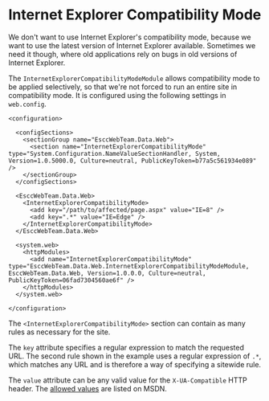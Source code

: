 Internet Explorer Compatibility Mode
====================================

We don't want to use Internet Explorer's compatibility mode, because we want to use the latest version of Internet Explorer available. Sometimes we need it though, where old applications rely on bugs in old versions of Internet Explorer. 

The `InternetExplorerCompatibilityModeModule` allows compatibility mode to be applied selectively, so that we're not forced to run an entire site in compatibility mode. It is configured using the following settings in `web.config`.

	<configuration>

	  <configSections>
	    <sectionGroup name="EsccWebTeam.Data.Web">
	      <section name="InternetExplorerCompatibilityMode" type="System.Configuration.NameValueSectionHandler, System, Version=1.0.5000.0, Culture=neutral, PublicKeyToken=b77a5c561934e089" />
	    </sectionGroup>
	  </configSections>

	  <EsccWebTeam.Data.Web>
	    <InternetExplorerCompatibilityMode>
	      <add key="/path/to/affected/page.aspx" value="IE=8" />
	      <add key=".*" value="IE=Edge" />
	    </InternetExplorerCompatibilityMode>
	  </EsccWebTeam.Data.Web>

	  <system.web>
	    <httpModules>
	      <add name="InternetExplorerCompatibilityMode" type="EsccWebTeam.Data.Web.InternetExplorerCompatibilityModeModule, EsccWebTeam.Data.Web, Version=1.0.0.0, Culture=neutral, PublicKeyToken=06fad7304560ae6f" />
	    </httpModules>
	  </system.web>

	</configuration>

The `<InternetExplorerCompatibilityMode>` section can contain as many rules as necessary for the site. 

The `key` attribute specifies a regular expression to match the requested URL. The second rule shown in the example uses a regular expression of `.*`, which matches any URL and is therefore a way of specifying a sitewide rule.

The `value` attribute can be any valid value for the `X-UA-Compatible` HTTP header. The [allowed values](http://msdn.microsoft.com/en-us/library/ff955275(v=vs.85).aspx) are listed on MSDN.  